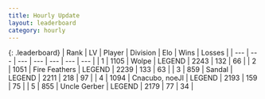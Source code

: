 ```yaml
---
title: Hourly Update
layout: leaderboard
category: hourly
---
```


{: .leaderboard}
| Rank | LV | Player | Division | Elo | Wins | Losses |
| --- | --- | --- | --- | --- | --- | --- |
| <span data-change="0">1</span> | 1105 | <span title="ID: 204953">Wolpe</span> | LEGEND | <span data-change="0">2243</span> | <span data-change="0">132</span> | <span data-change="0">66</span> |
| <span data-change="0">2</span> | 1051 | <span title="ID: 357425">Fire Feathers</span> | LEGEND | <span data-change="0">2239</span> | <span data-change="0">133</span> | <span data-change="0">63</span> |
| <span data-change="0">3</span> | 859 | <span title="ID: 315148">Sandal</span> | LEGEND | <span data-change="0">2211</span> | <span data-change="0">218</span> | <span data-change="0">97</span> |
| <span data-change="1">4</span> | 1094 | <span title="ID: 203132">Cnacubo, noeJI</span> | LEGEND | <span data-change="18">2193</span> | <span data-change="7">159</span> | <span data-change="2">75</span> |
| <span data-change="-1">5</span> | 855 | <span title="ID: 31699">Uncle Gerber</span> | LEGEND | <span data-change="0">2179</span> | <span data-change="0">77</span> | <span data-change="0">34</span> |